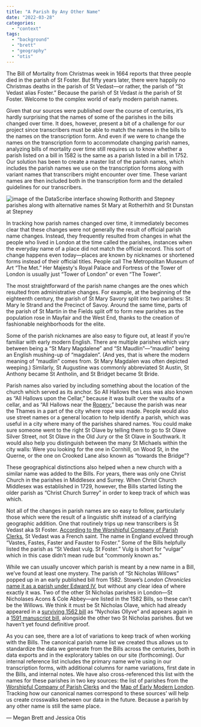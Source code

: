 ```yaml
---
title: "A Parish By Any Other Name"
date: "2022-03-28"
categories: 
  - "context"
tags: 
  - "background"
  - "brett"
  - "geography"
  - "otis"
---
```


The Bill of Mortality from Christmas week in 1664 reports that three people died in the parish of St Foster. But fifty years later, there were happily no Christmas deaths in the parish of St Vedast—or rather, the parish of “St Vedast alias Foster.” Because the parish of St Vedast _is_ the parish of St Foster. Welcome to the complex world of early modern parish names.

Given that our sources were published over the course of centuries, it’s hardly surprising that the names of some of the parishes in the bills changed over time. It does, however, present a bit of a challenge for our project since transcribers must be able to match the names in the bills to the names on the transcription form. And even if we were to change the names on the transcription form to accommodate changing parish names, analyzing bills of mortality over time still requires us to know whether a parish listed on a bill in 1582 is the same as a parish listed in a bill in 1752. Our solution has been to create a master list of the parish names, which includes the parish names we use on the transcription forms along with variant names that transcribers might encounter over time. These variant names are then included both in the transcription form and the detailed guidelines for our transcribers.

![image of the DataScribe interface showing Rothorith and Stepney parishes along with alternative names St Mary at Rotherhith and St Dunstan at Stepney](images/interface.png)

In tracking how parish names changed over time, it immediately becomes clear that these changes were not generally the result of official parish name changes. Instead, they frequently resulted from changes in what the people who lived in London at the time called the parishes, instances when the everyday name of a place did not match the official record. This sort of change happens even today—places are known by nicknames or shortened forms instead of their official titles. People call The Metropolitan Museum of Art “The Met.” Her Majesty's Royal Palace and Fortress of the Tower of London is usually just “Tower of London” or even “The Tower”. 

The most straightforward of the parish name changes are the ones which resulted from administrative changes. For example, at the beginning of the eighteenth century, the parish of St Mary Savory split into two parishes: St Mary le Strand and the Precinct of Savoy. Around the same time, parts of the parish of St Martin in the Fields split off to form new parishes as the population rose in Mayfair and the West End, thanks to the creation of fashionable neighborhoods for the elite.

Some of the parish nicknames are also easy to figure out, at least if you’re familiar with early modern English. There are multiple parishes which vary between being a “St Mary Magdalene” and “St Maudlin”—“maudlin” being an English mushing-up of “magdalen”. (And yes, that is where the modern meaning of “maudlin” comes from. St Mary Magdalen was often depicted weeping.) Similarly, St Augustine was commonly abbreviated St Austin, St Anthony became St Antholin, and St Bridget became St Bride.

Parish names also varied by including something about the location of the church which served as its anchor. So All Hallows the Less was also known as “All Hallows upon the Cellar,” because it was built over the vaults of a cellar, and as “All Hallows near the [Ropery](https://en.wikipedia.org/wiki/Ropewalk),” because the parish was near the Thames in a part of the city where rope was made. People would also use street names or a general location to help identify a parish, which was useful in a city where many of the parishes shared names. You could make sure someone went to the right St Olave by telling them to go to St Olave Silver Street, not St Olave in the Old Jury or the St Olave in Southwark. It would also help you distinguish between the many St Michaels within the city walls: Were you looking for the one in Cornhill, on Wood St, in the Querne, or the one on Crooked Lane also known as “towards the Bridge”? 

These geographical distinctions also helped when a new church with a similar name was added to the Bills. For years, there was only one Christ Church in the parishes in Middlesex and Surrey. When Christ Church Middlesex was established in 1729, however, the Bills started listing the older parish as “Christ Church Surrey” in order to keep track of which was which. 

Not all of the changes in parish names are so easy to follow, particularly those which were the result of a linguistic shift instead of a clarifying geographic addition. One that routinely trips up new transcribers is St Vedast aka St Foster. [According to the Worshipful Company of Parish Clerks](https://londonparishclerks.smugmug.com/Parishes-Churches/Individual-Parish-Info/St-Vedast-alias-Foster), St Vedast was a French saint. The name in England evolved through “Vastes, Fastes, Faster and Fauster to Foster.” Some of the Bills helpfully listed the parish as “St Vedast vulg. St Foster.” Vulg is short for “vulgar” which in this case didn’t mean rude but “commonly known as.”

While we can usually uncover which parish is meant by a new name in a Bill, we’ve found at least one mystery. The parish of “St Nicholas Willows” popped up in an early published bill from 1582. Stowe’s _London Chronicles_ [name it as a parish under Edward IV](https://www.british-history.ac.uk/camden-misc/vol12/no1/pp17-27#p25), but without any clear idea of where exactly it was. Two of the other St Nicholas parishes in London—St Nicholases Acons & Cole Abbey—are listed in the 1582 Bills, so these can’t be the Willows. We think it must be St Nicholas Olave, which had already appeared in a [surviving 1562 bill](https://luna.folger.edu/luna/servlet/detail/FOLGERCM1~6~6~136573~108268?qvq=q%3AX.d.264%3Bsort%3Acall_number%2Cmpsortorder1%2Ccd_title%2Cimprint%3Blc%3AFOLGERCM1~6~6&mi=3&trs=4) as “Nycholas Ollyve” and appears again in a [1591 manuscript bill](https://luna.folger.edu/luna/servlet/detail/FOLGERCM1~6~6~1228713~223719:The-report-of-all-the-burials-and-c%3Fsort%3Dcall_number%252Cmpsortorder1%252Ccd_title%252Cimprint?qvq=q:X.d.519;sort:call_number%2Cmpsortorder1%2Ccd_title%2Cimprint;lc:FOLGERCM1~6~6&mi=2&trs=4), alongside the other two St Nicholas parishes. But we haven’t yet found definitive proof.

As you can see, there are a lot of variations to keep track of when working with the Bills. The canonical parish name list we created thus allows us to standardize the data we generate from the Bills across the centuries, both in data exports and in the exploratory tables on our site (forthcoming). Our internal reference list includes the primary name we’re using in our transcription forms, with additional columns for name variations, first date in the Bills, and internal notes. We have also cross-referenced this list with the names for these parishes in two key sources: the list of parishes from the [Worshipful Company of Parish Clerks](https://www.londonparishclerks.com/) and the [Map of Early Modern London](https://mapoflondon.uvic.ca/). Tracking how our canonical names correspond to these sources’ will help us create crosswalks between our data in the future. Because a parish by any other name is still the same place.

— Megan Brett and Jessica Otis
